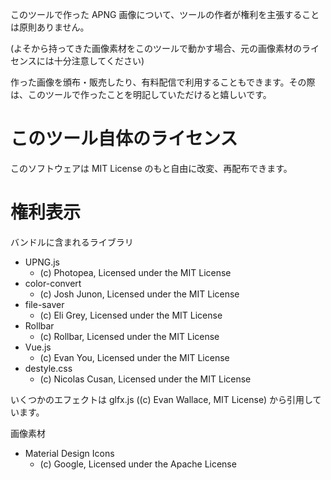 このツールで作った APNG 画像について、ツールの作者が権利を主張することは原則ありません。

(よそから持ってきた画像素材をこのツールで動かす場合、元の画像素材のライセンスには十分注意してください)

作った画像を頒布・販売したり、有料配信で利用することもできます。その際は、このツールで作ったことを明記していただけると嬉しいです。

# このツール自体のライセンス

このソフトウェアは MIT License のもと自由に改変、再配布できます。

# 権利表示

バンドルに含まれるライブラリ
- UPNG.js
  - (c) Photopea, Licensed under the MIT License
- color-convert
  - (c) Josh Junon, Licensed under the MIT License
- file-saver
  - (c) Eli Grey, Licensed under the MIT License
- Rollbar
  - (c) Rollbar, Licensed under the MIT License
- Vue.js
  - (c) Evan You, Licensed under the MIT License
- destyle.css
  - (c) Nicolas Cusan, Licensed under the MIT License

いくつかのエフェクトは glfx.js ((c) Evan Wallace, MIT License) から引用しています。

画像素材
- Material Design Icons
  - (c) Google, Licensed under the Apache License
